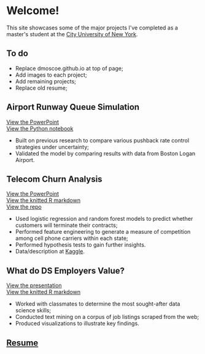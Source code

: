 # Welcome!

This site showcases some of the major projects I've completed as a master's student at the [City University of New York](https://sps.cuny.edu/academics/graduate/master-science-data-science-ms).

## To do
* Replace dmoscoe.github.io at top of page;  
* Add images to each project;  
* Add remaining projects;  
* Replace old resume;

## Airport Runway Queue Simulation
[View the PowerPoint](/rway_queue/rway_queue.pdf)  
[View the Python notebook](https://colab.research.google.com/drive/1J1Bc2NUEzNCdJPIEXXLr3qnXu0hDINyR?usp=sharing)  
* Built on previous research to compare various pushback rate control strategies under uncertainty;  
* Validated the model by comparing results with data from Boston Logan Airport.

## Telecom Churn Analysis
[View the PowerPoint](/churn/churn.pdf)  
[View the knitted R markdown](https://rpubs.com/dmoscoe/768184)  
[View the repo](https://github.com/dmoscoe/dmoscoe.github.io/tree/main/churn)  
* Used logistic regression and random forest models to predict whether customers will terminate their contracts;  
* Performed feature engineering to generate a measure of competition among cell phone carriers within each state;  
* Performed hypothesis tests to gain further insights.  
* Data/description at [Kaggle](https://www.kaggle.com/c/customer-churn-prediction-2020/overview).

## What do DS Employers Value?
[View the presentation](https://docs.google.com/presentation/d/1QfWp9QIb1Mz9CEossPfFmhqX5NhzRhZTZERtq0bk6No/edit?usp=sharing)  
[View the knitted R markdown](https://rpubs.com/zachsfr/747776)  
* Worked with classmates to determine the most sought-after data science skills;  
* Conducted text mining on a corpus of job listings scraped from the web;  
* Produced visualizations to illustrate key findings.


## [Resume](resume.md)